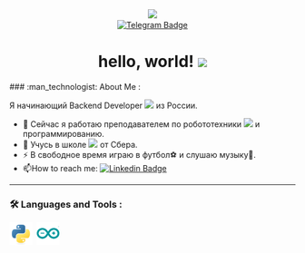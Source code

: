 <div id="header" align="center">
  <img src="https://i.giphy.com/media/v1.Y2lkPTc5MGI3NjExc3R0Y2Iwdm52MzV5eTRtaW81aHB6Y2phODQ3MHQ4anZsYmQwN3Q3aSZlcD12MV9pbnRlcm5hbF9naWZfYnlfaWQmY3Q9Zw/4oMoIbIQrvCjm/giphy.gif" width="200"/>
</div>
<div id="badges" align="center">
  <a href="t.me/vberdnikoff">
    <img src="https://img.shields.io/badge/Telegram-blue?style=for-the-badge&logo=Telegram&logoColor=white" alt="Telegram Badge"/>
  </a>
</div>
<h1 align="center">
  hello, world!
  <img src="https://media.giphy.com/media/hvRJCLFzcasrR4ia7z/giphy.gif" width="30px"/>
</h1>
### :man_technologist: About Me :  

Я начинающий Backend Developer <img src="https://goo.su/FCnl97" width="15"> из России.  

- :telescope: Сейчас я работаю преподавателем по робототехники <img src="https://goo.su/mO9zg" width=15> и программированию.  
- :seedling: Учусь в школе <img src="https://goo.su/sgY7VmT" width=15> от Сбера.
- :zap: В свободное время играю в футбол:soccer: и слушаю музыку:musical_note:.
- :mailbox:How to reach me: [![Linkedin Badge](https://img.shields.io/badge/Telegram-blue?style=for-the-badge&logo=Telegram&logoColor=white)](t.me/vberdnikoff)

---

### :hammer_and_wrench: Languages and Tools :
<div>
<img src="https://github.com/devicons/devicon/blob/master/icons/python/python-original.svg" title="Python" alt="Python" width="40" height="40"/>&nbsp;
<img src="https://github.com/devicons/devicon/blob/master/icons/arduino/arduino-original.svg" title="Arduino" alt="Arduino" width="40" height="40"/>&nbsp;
</div>

